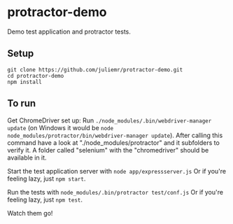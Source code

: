 protractor-demo
===============

Demo test application and protractor tests.

Setup
-----

    git clone https://github.com/juliemr/protractor-demo.git
    cd protractor-demo
    npm install

To run
------
Get ChromeDriver set up: Run `./node_modules/.bin/webdriver-manager update` (on Windows it would be `node node_modules/protractor/bin/webdriver-manager update`).
After calling this command have a look at "./node_modules/protractor" and it subfolders to verify it. A folder called "selenium" with the "chromedriver" should be available in it.

Start the test application server with
`node app/expressserver.js`
Or if you're feeling lazy, just `npm start`.

Run the tests with
`node_modules/.bin/protractor test/conf.js`
Or if you're feeling lazy, just `npm test`.

Watch them go!
